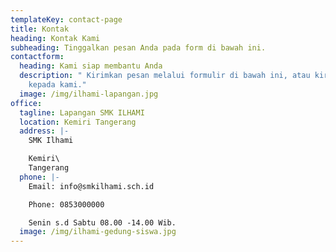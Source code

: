 ```yaml
---
templateKey: contact-page
title: Kontak
heading: Kontak Kami
subheading: Tinggalkan pesan Anda pada form di bawah ini.
contactform:
  heading: Kami siap membantu Anda
  description: " Kirimkan pesan melalui formulir di bawah ini, atau kirimkan email
    kepada kami."
  image: /img/ilhami-lapangan.jpg
office:
  tagline: Lapangan SMK ILHAMI
  location: Kemiri Tangerang
  address: |-
    SMK Ilhami

    Kemiri\
    Tangerang
  phone: |-
    Email: info@smkilhami.sch.id

    Phone: 0853000000

    Senin s.d Sabtu 08.00 -14.00 Wib.
  image: /img/ilhami-gedung-siswa.jpg
---
```

